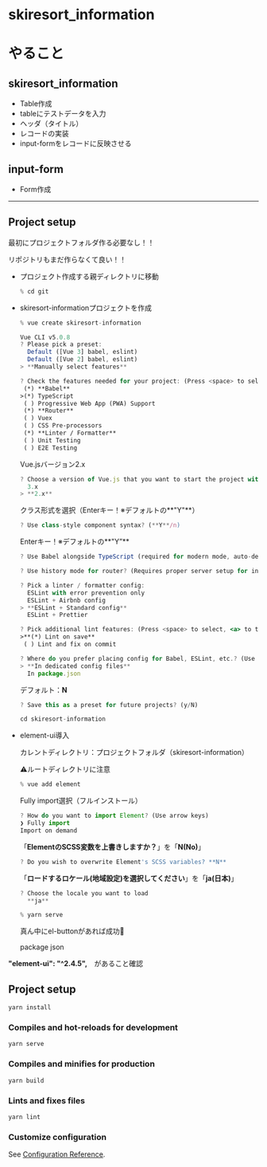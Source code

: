 # skiresort_information

# やること

## skiresort_information

- Table作成
- tableにテストデータを入力
- ヘッダ（タイトル）
- レコードの実装
- input-formをレコードに反映させる

## input-form

- Form作成


---

## Project setup

最初にプロジェクトフォルダ作る必要なし！！

リポジトリもまだ作らなくて良い！！

- プロジェクト作成する親ディレクトリに移動
    
    ```jsx
    % cd git
    ```
    

- skiresort-informationプロジェクトを作成
    
    ```jsx
    % vue create skiresort-information
    ```
    
    ```jsx
    Vue CLI v5.0.8
    ? Please pick a preset:
      Default ([Vue 3] babel, eslint)
      Default ([Vue 2] babel, eslint)
    > **Manually select features**
    ```
    
    ```jsx
    ? Check the features needed for your project: (Press <space> to select, <a> to toggle all, <i> to invert selection, and <enter> to proceed)
     (*) **Babel**
    >(*) TypeScript
     ( ) Progressive Web App (PWA) Support
     (*) **Router**
     ( ) Vuex
     ( ) CSS Pre-processors
     (*) **Linter / Formatter**
     ( ) Unit Testing
     ( ) E2E Testing
    ```
    
    Vue.jsバージョン2.x
    
    ```jsx
    ? Choose a version of Vue.js that you want to start the project with
      3.x
    > **2.x**
    ```
    
    クラス形式を選択（Enterキー！※デフォルトの**"Y"**）
    
    ```jsx
    ? Use class-style component syntax? (**Y**/n)
    ```
    
    Enterキー！※デフォルトの**"Y”**
    
    ```jsx
    ? Use Babel alongside TypeScript (required for modern mode, auto-detected polyfills, transpiling JSX)? (Y/n)
    ```
    
    ```jsx
    ? Use history mode for router? (Requires proper server setup for index fallback in production) (Y/n)
    ```
    
    ```jsx
    ? Pick a linter / formatter config:
      ESLint with error prevention only
      ESLint + Airbnb config
    > **ESLint + Standard config**
      ESLint + Prettier
    ```
    
    ```jsx
    ? Pick additional lint features: (Press <space> to select, <a> to toggle all, <i> to invert selection, and <enter> to proceed)
    >**(*) Lint on save**
     ( ) Lint and fix on commit
    ```
    
    ```jsx
    ? Where do you prefer placing config for Babel, ESLint, etc.? (Use arrow keys)
    > **In dedicated config files**
      In package.json
    ```
    
    デフォルト：**N**
    
    ```jsx
    ? Save this as a preset for future projects? (y/N)
    ```
    
    ```jsx
    cd skiresort-information
    ```
    

- element-ui導入
    
    カレントディレクトリ：プロジェクトフォルダ（skiresort-information）
    
    ⚠️ルートディレクトリに注意
    
    ```jsx
    % vue add element
    ```
    
    Fully import選択（フルインストール）
    
    ```jsx
    ? How do you want to import Element? (Use arrow keys)
    ❯ Fully import
    Import on demand
    ```
    
    「**ElementのSCSS変数を上書きしますか？**」を「**N(No)**」
    
    ```jsx
    ? Do you wish to overwrite Element's SCSS variables? **N**
    ```
    
    「**ロードするロケール(地域設定)を選択してください**」を「**ja(日本)**」
    
    ```jsx
    ? Choose the locale you want to load
      **ja**
    ```
    
    ```jsx
    % yarn serve
    ```
    
    真ん中にel-buttonがあれば成功🙌

    package json

**"element-ui": "^2.4.5",**　があること確認

## Project setup
```
yarn install
```

### Compiles and hot-reloads for development
```
yarn serve
```

### Compiles and minifies for production
```
yarn build
```

### Lints and fixes files
```
yarn lint
```

### Customize configuration
See [Configuration Reference](https://cli.vuejs.org/config/).
